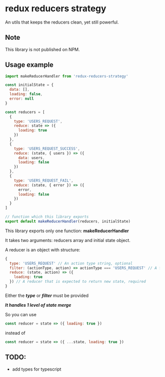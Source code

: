 # redux reducers strategy

An utils that keeps the reducers clean, yet still powerful.

## Note

This library is not published on NPM.

## Usage example

```js
import makeReducerHandler from 'redux-reducers-strategy'

const initialState = {
  data: [],
  loading: false,
  error: null
}

const reducers = [
  {
    type: 'USERS_REQUEST',
    reduce: state => ({
      loading: true
    })
  },
  {
    type: 'USERS_REQUEST_SUCCESS',
    reduce: (state, { users }) => ({
      data: users,
      loading: false
    })
  },
  {
    type: 'USERS_REQUEST_FAIL',
    reduce: (state, { error }) => ({
      error,
      loading: false
    })
  }
]

// function which this library exports
export default makeReducerHandler(reducers, initialState)
```

This library exports only one function: **makeReducerHandler**

It takes two arguments: reducers array and initial state object.

A reducer is an object with structure:

```js
{
  type: 'USERS_REQUEST' // An action type string, optional
  filter: (actionType, action) => actionType === 'USERS_REQUEST' // A function that should return boolean. Used for alternate filtering, optional
  reduce: (state, action) => ({
    loading: true
  }) // A reducer that is expected to return new state, required
}
```

Either the **_type_** or **_filter_** must be provided

**_It handles 1 level of state merge_**

So you can use

```js
const reducer = state => ({ loading: true })
```

instead of

```js
const reducer = state => ({ ...state, loading: true })
```

## TODO:
 - add types for typescript
